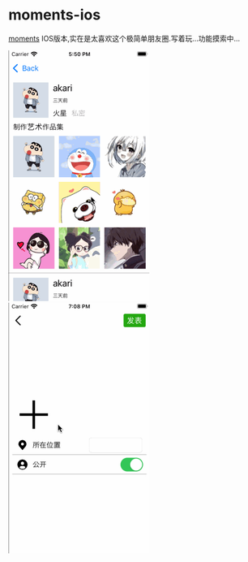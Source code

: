 # moments-ios

[moments](https://github.com/kingwrcy/moments) IOS版本,实在是太喜欢这个极简单朋友圈.写着玩...功能摸索中...

![Untitled.gif](https://raw.githubusercontent.com/akarikun/moments-ios/main/imgs/Untitled.gif)
![post.gif](https://raw.githubusercontent.com/akarikun/moments-ios/main/imgs/post.gif)